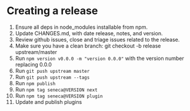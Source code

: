 # Creating a release

1.  Ensure all deps in node_modules installable from npm.
2.  Update CHANGES.md, with date release, notes, and version.
3.  Review github issues, close and triage issues related to the release.
4.  Make sure you have a clean branch: git checkout -b release upstream/master
5.  Run `npm version v0.0.0 -m "version 0.0.0"` with the version number replacing 0.0.0
6.  Run `git push upstream master`
7.  Run `git push upstream --tags`
8.  Run `npm publish`
9.  Run `npm tag seneca@VERSION next`
10. Run `npm tag seneca@VERSION plugin`
11. Update and publish plugins
